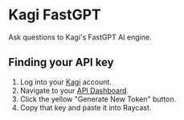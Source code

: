 # Kagi FastGPT

Ask questions to Kagi's FastGPT AI engine.

## Finding your API key

1. Log into your [Kagi](https://kagi.com) account.
2. Navigate to your [API Dashboard](https://kagi.com/settings?p=api).
3. Click the yellow "Generate New Token" button.
4. Copy that key and paste it into Raycast.
